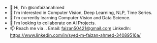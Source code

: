 - 👋 Hi, I’m @smfaizanahmed
- 👀 I’m interested in Computer Vision, Deep Learning, NLP, Time Series.
- 🌱 I’m currently learning Computer Vision and Data Science.
- 💞️ I’m looking to collaborate on AI Projects.
- 📫 Reach me via ..
Email: faizan50421@gmail.com 
LinkedIn: https://www.linkedin.com/in/syed-m-faizan-ahmed-34089516a/

<!---
smfaizanahmed/smfaizanahmed is a ✨ special ✨ repository because its `README.md` (this file) appears on your GitHub profile.
You can click the Preview link to take a look at your changes.
--->
